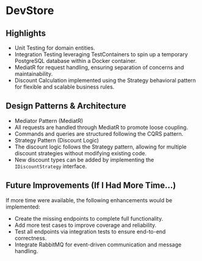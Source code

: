 # DevStore

## Highlights
* Unit Testing for domain entities.
* Integration Testing leveraging TestContainers to spin up a temporary PostgreSQL database within a Docker container.
* MediatR for request handling, ensuring separation of concerns and maintainability.
* Discount Calculation implemented using the Strategy behavioral pattern for flexible and scalable business rules.

## Design Patterns & Architecture
* Mediator Pattern (MediatR)
* All requests are handled through MediatR to promote loose coupling.
* Commands and queries are structured following the CQRS pattern.
* Strategy Pattern (Discount Logic)
* The discount logic follows the Strategy pattern, allowing for multiple discount strategies without modifying existing code.
* New discount types can be added by implementing the `IDiscountStrategy` interface.

## Future Improvements (If I Had More Time...)
If more time were available, the following enhancements would be implemented:
* Create the missing endpoints to complete full functionality.
* Add more test cases to improve coverage and reliability.
* Test all endpoints via integration tests to ensure end-to-end correctness.
* Integrate RabbitMQ for event-driven communication and message handling.